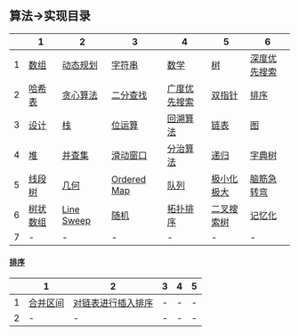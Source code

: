 ##  算法->实现目录
| |1|2|3|4|5|6|
|-|-|-|-|-|-|-|
|1|[数组]()|[动态规划]()|[字符串]()|[数学]()|[树]()|[深度优先搜索]()|
|2|[哈希表]()|[贪心算法]()|[二分查找]()|[广度优先搜索]()|[双指针]()|[排序](#排序)|
|3|[设计]()|[栈]()|[位运算]()|[回溯算法]()|[链表]()|[图]()|
|4|[堆]()|[并查集]()|[滑动窗口]()|[分治算法]()|[递归]()|[字典树]()|
|5|[线段树]()|[几何]()|[Ordered Map]()|[队列]()|[极小化极大]()|[脑筋急转弯]()|
|6|[树状数组]()|[Line Sweep]()|[随机]()|[拓扑排序]()|[二叉搜索树]()|[记忆化]()|
|7|-|-|-|-|-|-|

#### [排序](#算法->实现目录)
| |1|2|3|4|5|
|-|-|-|-|-|-|
|1|[合并区间][合并区间]|[对链表进行插入排序][对链表进行插入排序]|-|-|-|
|2|-|-|-|-|-|

[合并区间]:https://github.com/CloudSmokeMemory/WorldLogic/blob/main/realize/algorithm_realize/algorithm2realize/%E6%8E%92%E5%BA%8F/1_1%E5%90%88%E5%B9%B6%E5%8C%BA%E9%97%B4/%E5%90%88%E5%B9%B6%E5%8C%BA%E9%97%B4.md
[对链表进行插入排序]:https://github.com/CloudSmokeMemory/WorldLogic/blob/main/realize/algorithm_realize/algorithm2realize/%E6%8E%92%E5%BA%8F/1_2%E5%AF%B9%E9%93%BE%E8%A1%A8%E8%BF%9B%E8%A1%8C%E6%8F%92%E5%85%A5%E6%8E%92%E5%BA%8F/%E5%AF%B9%E9%93%BE%E8%A1%A8%E8%BF%9B%E8%A1%8C%E6%8F%92%E5%85%A5%E6%8E%92%E5%BA%8F.md
